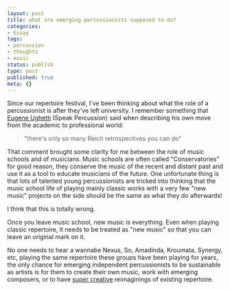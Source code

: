 ```yaml
---
layout: post
title: what are emerging percussionists supposed to do?
categories:
- Essay
tags:
- percussion
- thoughts
- music
status: publish
type: post
published: true
meta: {}
---
```


Since our repertoire festival, I've been thinking about what the role of a percussionist is after they've left university. I remember something that 
[Eugene Ughetti](http://speakpercussion.com/) (Speak Percussion) said when describing his own move from the academic to professional world:

>"there's only so many Reich retrospectives you can do"


That comment brought some clarity for me between the role of music schools and of musicians. Music schools are often called "Conservatories" for good reason, they conserve the music of the recent and distant past and use it as a tool to educate musicians of the future. One unfortunate thing is that lots of talented young percussionists are tricked into thinking that the music school life of playing mainly classic works with a very few "new music" projects on the side should be the same as what they do afterwards!

I think that this is totally wrong.

Once you leave music school, new music is everything. Even when playing classic repertoire, it needs to be treated as "new music" so that you can leave an original mark on it.

No one needs to hear a wannabe 
Nexus, 
So, 
Amadinda, 
Kroumata, 
Synergy, etc, playing the same repertoire these groups have been playing for years, the only chance for emerging independent percussionists to be sustainable as artists is for them to create their own music, work with emerging composers, or to have 
[super creative](http://www.kuniko-kato.net/cd/index.html) reimaginings of existing repertoire.
